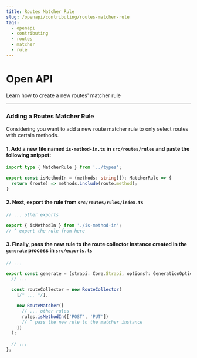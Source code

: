 ```yaml
---
title: Routes Matcher Rule
slug: /openapi/contributing/routes-matcher-rule
tags:
  - openapi
  - contributing
  - routes
  - matcher
  - rule
---
```


# Open API

Learn how to create a new routes' matcher rule

---

### Adding a Routes Matcher Rule

Considering you want to add a new route matcher rule to only select routes with certain methods.

#### 1. Add a new file named `is-method-in.ts` in `src/routes/rules` and paste the following snippet:

```typescript
import type { MatcherRule } from '../types';

export const isMethodIn = (methods: string[]): MatcherRule => {
  return (route) => methods.include(route.method);
}
```

#### 2. Next, export the rule from `src/routes/rules/index.ts`

```typescript
// ... other exports

export { isMethodIn } from './is-method-in';
// ^ export the rule from here
```

#### 3. Finally, pass the new rule to the route collector instance created in the `generate` process in `src/exports.ts`

```typescript
// ...

export const generate = (strapi: Core.Strapi, options?: GenerationOptions): GeneratorOutput => {
  // ...

  const routeCollector = new RouteCollector(
    [/* ... */],

    new RouteMatcher([
      // ... other rules
      rules.isMethodIn(['POST', 'PUT'])
      // ^ pass the new rule to the matcher instance
    ])
  );
  
  // ...
};
```
